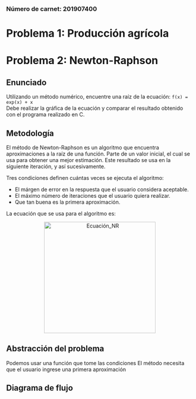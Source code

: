 ### Número de carnet: 201907400
# Problema 1: Producción agrícola

# Problema 2: Newton-Raphson
## Enunciado
Utilizando un método numérico, encuentre una raíz de la ecuación: `f(x) = exp(x) + x`   
Debe realizar la gráfica de la ecuación y comparar el resultado obtenido con el programa realizado en C.

## Metodología
El método de Newton-Raphson es un algoritmo que encuentra aproximaciones a la raíz de una función.
Parte de un valor inicial, el cual se usa para obtener una mejor estimación. Este resultado se usa en la siguiente iteración, y así sucesivamente.

Tres condiciones definen cuántas veces se ejecuta el algoritmo:
* El márgen de error en la respuesta que el usuario considera aceptable.
* El máximo número de iteraciones que el usuario quiera realizar.
* Que tan buena es la primera aproximación.

La ecuación que se usa para el algoritmo es:

<p align="center">
<img src="https://github.com/AlessLG/2022LabSimu201907400/blob/9d7e4696d39b12164194f873a48a4d879a6b6391/Segundo_Parcial/Imagenes/Ecuaci%C3%B3n_NR2.png" alt="Ecuación_NR" width="300"/>
</p>

## Abstracción del problema

Podemos usar una función que tome las condiciones
El método necesita que el usuario ingrese una primera aproximación
## Diagrama de flujo

